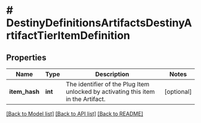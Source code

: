 # # DestinyDefinitionsArtifactsDestinyArtifactTierItemDefinition

## Properties

Name | Type | Description | Notes
------------ | ------------- | ------------- | -------------
**item_hash** | **int** | The identifier of the Plug Item unlocked by activating this item in the Artifact. | [optional]

[[Back to Model list]](../../README.md#models) [[Back to API list]](../../README.md#endpoints) [[Back to README]](../../README.md)
